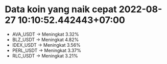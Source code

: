 # Data koin yang naik cepat 2022-08-27 10:10:52.442443+07:00

* AVA_USDT -> Meningkat 3.32%
* BLZ_USDT -> Meningkat 4.82%
* IDEX_USDT -> Meningkat 3.56%
* PERL_USDT -> Meningkat 3.37%
* RLC_USDT -> Meningkat 3.21%
